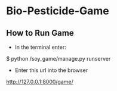 # Bio-Pesticide-Game

## How to Run Game
- In the terminal enter:

$ python /soy_game/manage.py runserver

- Enter this url into the browser 

http://127.0.0.1:8000/game/

